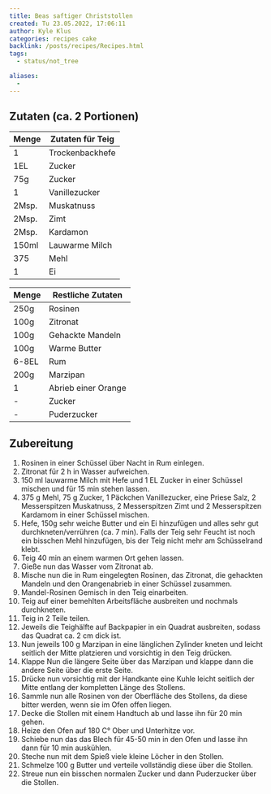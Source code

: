 ```yaml
---
title: Beas saftiger Christstollen
created: Tu 23.05.2022, 17:06:11
author: Kyle Klus
categories: recipes cake
backlink: /posts/recipes/Recipes.html
tags:
  - status/not_tree

aliases:
  - 
---
```


## Zutaten (ca. 2 Portionen)

| Menge            | Zutaten für Teig |
| ---------------- | ---------------- |
| 1                | Trockenbackhefe  |
| 1EL              | Zucker           |
| 75g              | Zucker           |
| 1                | Vanillezucker    |
| 2Msp.            | Muskatnuss       |
| 2Msp.            | Zimt             |
| 2Msp.            | Kardamon         |
| 150ml            | Lauwarme Milch   |
| 375              | Mehl             |
| 1                | Ei               |

| Menge            | Restliche Zutaten   |
| ---------------- | ------------------- |
| 250g             | Rosinen             |
| 100g             | Zitronat            |
| 100g             | Gehackte Mandeln    |
| 100g             | Warme Butter        |
| 6-8EL            | Rum                 |
| 200g             | Marzipan            |
| 1                | Abrieb einer Orange |
| -                | Zucker              |
| -                | Puderzucker         |

## Zubereitung

1. Rosinen in einer Schüssel über Nacht in Rum einlegen.
2. Zitronat für 2 h in Wasser aufweichen.
3. 150 ml lauwarme Milch mit Hefe und 1 EL Zucker in einer Schüssel mischen und für 15 min stehen lassen.
4. 375 g Mehl, 75 g Zucker, 1 Päckchen Vanillezucker, eine Priese Salz, 2 Messerspitzen Muskatnuss, 2 Messerspitzen Zimt und 2 Messerspitzen Kardamom in einer Schüssel mischen.
5. Hefe, 150g sehr weiche Butter und ein Ei hinzufügen und alles sehr gut durchkneten/verrühren (ca. 7 min). Falls der Teig sehr Feucht ist noch ein bisschen Mehl hinzufügen, bis der Teig nicht mehr am Schüsselrand klebt.
6. Teig 40 min an einem warmen Ort gehen lassen.
7. Gieße nun das Wasser vom Zitronat ab.
8. Mische nun die in Rum eingelegten Rosinen, das Zitronat, die gehackten Mandeln und den Orangenabrieb in einer Schüssel zusammen.
9. Mandel-Rosinen Gemisch in den Teig einarbeiten.
10. Teig auf einer bemehlten Arbeitsfläche ausbreiten und nochmals durchkneten.
11. Teig in 2 Teile teilen.
12. Jeweils die Teighälfte auf Backpapier in ein Quadrat ausbreiten, sodass das Quadrat ca. 2 cm dick ist.
13. Nun jeweils 100 g Marzipan in eine länglichen Zylinder kneten und leicht seitlich der Mitte platzieren und vorsichtig in den Teig drücken.
14. Klappe Nun die längere Seite über das Marzipan und klappe dann die andere Seite über die erste Seite.
15. Drücke nun vorsichtig mit der Handkante eine Kuhle leicht seitlich der Mitte entlang der kompletten Länge des Stollens.
16. Sammle nun alle Rosinen von der Oberfläche des Stollens, da diese bitter werden, wenn sie im Ofen offen liegen.
17. Decke die Stollen mit einem Handtuch ab und lasse ihn für 20 min gehen.
18. Heize den Ofen auf 180 C° Ober und Unterhitze vor.
19. Schiebe nun das das Blech für 45-50 min in den Ofen und lasse ihn dann für 10 min auskühlen.
20. Steche nun mit dem Spieß viele kleine Löcher in den Stollen.
21. Schmelze 100 g Butter und verteile vollständig diese über die Stollen.
22. Streue nun ein bisschen normalen Zucker und dann Puderzucker über die Stollen.



